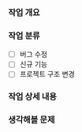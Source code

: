 ### 작업 개요
<!--
  e.g. 고양이가 야옹 소리를 내도록 수정
-->

### 작업 분류
- [ ] 버그 수정
- [ ] 신규 기능
- [ ] 프로젝트 구조 변경

<!--
  - [ ] 버그 수정
  - [x] 신규 기능
  - [ ] 프로젝트 구조 변경
-->

### 작업 상세 내용
<!--
  e.g.
  1. 네 발 짐승 클래스에 `크앙` 함수 추가
  2. 고양이 클래스에서 `크앙` 함수에 `미야아옹.wav` 재생시킴
-->

### 생각해볼 문제
<!--
  e.g.
  1. wav 파일을 매번 입력하기 귀찮겠다.
-->